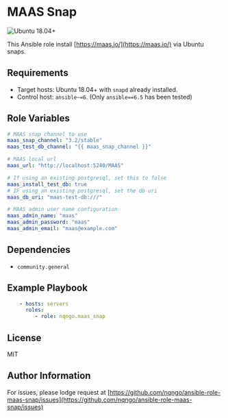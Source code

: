 MAAS Snap
=========

![Ubuntu 18.04+](https://github.com/nqngo/ansible-role-maas-snap/actions/workflows/molecule.yml/badge.svg?branch=main)

This Ansible role install [https://maas.io/](https://maas.io/) via Ubuntu snaps.

Requirements
------------

- Target hosts: Ubuntu 18.04+ with `snapd` already installed.
- Control host: `ansible~=6`. (Only `ansible==6.5` has been tested)

Role Variables
--------------

```yaml
# MAAS snap channel to use
maas_snap_channel: "3.2/stable"
maas_test_db_channel: "{{ maas_snap_channel }}"

# MAAS local url
maas_url: "http://localhost:5240/MAAS"

# If using an existing postgresql, set this to false
maas_install_test_db: true
# IF using an existing postgresql, set the db uri
maas_db_uri: "maas-test-db:///"

# MAAS admin user name configuration
maas_admin_name: "maas"
maas_admin_password: "maas"
maas_admin_email: "maas@example.com"
```

Dependencies
------------

 - `community.general`

Example Playbook
----------------

```yaml
    - hosts: servers
      roles:
         - role: nqngo.maas_snap
```

License
-------

MIT

Author Information
------------------

For issues, please lodge request at [https://github.com/nqngo/ansible-role-maas-snap/issues](https://github.com/nqngo/ansible-role-maas-snap/issues)
